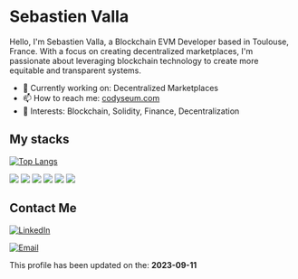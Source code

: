 # Sebastien Valla

Hello, I'm Sebastien Valla, a Blockchain EVM Developer based in Toulouse, France. With a focus on creating decentralized marketplaces, I'm passionate about leveraging blockchain technology to create more equitable and transparent systems.

- 🌱 Currently working on: Decentralized Marketplaces
- 📫 How to reach me: [codyseum.com](https://codyseum.com)
- 🌟 Interests: Blockchain, Solidity, Finance, Decentralization

## My stacks

[![Top Langs](https://github-readme-stats.vercel.app/api/top-langs/?username=SebastienValla&layout=compact)](https://github.com/anuraghazra/github-readme-stats)

![](https://img.shields.io/badge/Blockchain-Ethereum-blue)
![](https://img.shields.io/badge/Language-Solidity-orange)
![](https://img.shields.io/badge/Tools-Truffle-green)
![](https://img.shields.io/badge/Tools-Hardhat-yellow)
![](https://img.shields.io/badge/Language-TypeScript-blue)
![](https://img.shields.io/badge/Language-Golang-red)

## Contact Me


[![LinkedIn](https://img.shields.io/badge/LinkedIn-blue?style=flat-square&logo=linkedin&labelColor=blue)](https://www.linkedin.com/in/s%C3%A9bastien-valla-1ba667a0/)

[![Email](https://img.shields.io/badge/Email-sebastien%40codyseum.com-brightgreen)](mailto:sebastien@codyseum.com)

<!--COUNTDOWN_START-->
This profile has been updated on the: **2023-09-11**
<!--COUNTDOWN_END-->